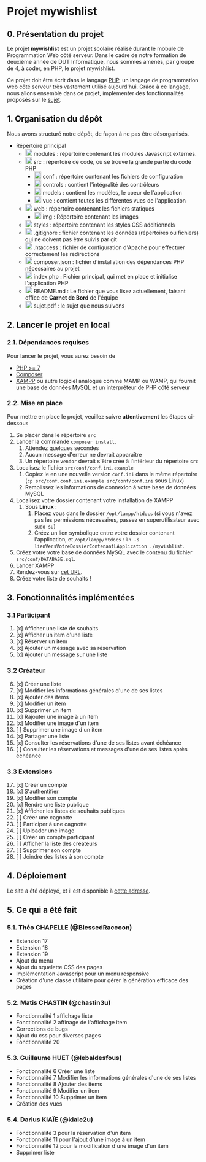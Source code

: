[PHP]: https://www.php.net/docs.php
[SUJET]: https://github.com/Lebaldesfous/mywishlist/blob/main/sujet.pdf
[SITE]: https://mywishlist.jeufore-api.fr

# Projet mywishlist

## 0. Présentation du projet

Le projet **mywishlist** est un projet scolaire réalisé durant le mobule de Programmation Web côté serveur. Dans le cadre de notre formation de deuxième année de DUT Informatique, nous sommes amenés, par groupe de 4, à coder, en PHP, le projet mywishlist.

Ce projet doit être écrit dans le langage [PHP], un langage de programmation web côté serveur très vastement utilisé aujourd'hui. Grâce à ce langage, nous allons ensemble dans ce projet, implémenter des fonctionnalités proposés sur le [sujet][SUJET].

## 1. Organisation du dépôt

Nous avons structuré notre dépôt, de façon à ne pas être désorganisés.

* Répertoire principal
    * <img src="https://cdn1.iconfinder.com/data/icons/folders-41/24/folder_directory_open-512.png" alt="dossier " width="18"/> modules : répertoire contenant les modules Javascript externes.
    * <img src="https://cdn1.iconfinder.com/data/icons/folders-41/24/folder_directory_open-512.png" alt="dossier " width="18"/> src : répertoire de code, où se trouve la grande partie du code PHP
        * <img src="https://cdn1.iconfinder.com/data/icons/folders-41/24/folder_directory_open-512.png" alt="dossier " width="18"/> conf : répertoire contenant les fichiers de configuration
        * <img src="https://cdn1.iconfinder.com/data/icons/folders-41/24/folder_directory_open-512.png" alt="dossier " width="18"/> controls : contient l'intégralité des contrôleurs
        * <img src="https://cdn1.iconfinder.com/data/icons/folders-41/24/folder_directory_open-512.png" alt="dossier " width="18"/> models : contient les modèles, le coeur de l'application
        * <img src="https://cdn1.iconfinder.com/data/icons/folders-41/24/folder_directory_open-512.png" alt="dossier " width="18"/> vue : contient toutes les différentes vues de l'application
    * <img src="https://cdn1.iconfinder.com/data/icons/folders-41/24/folder_directory_open-512.png" alt="dossier " width="18"/> web : répertoire contenant les fichiers statiques
        * <img src="https://cdn1.iconfinder.com/data/icons/folders-41/24/folder_directory_open-512.png" alt="dossier " width="18"/> img : Répertoire contenant les images
    * <img src="https://cdn1.iconfinder.com/data/icons/folders-41/24/folder_directory_open-512.png" alt="dossier " width="18"/> styles : répertoire contenant les styles CSS additionnels
    - <img src="https://i.pinimg.com/originals/7f/d2/e4/7fd2e46b2da9819e667fb75caf475cf7.png" alt="fichier " width="18"/> .gitignore : fichier contenant les données (répertoires ou fichiers) qui ne doivent pas être suivis par git
    - <img src="https://i.pinimg.com/originals/7f/d2/e4/7fd2e46b2da9819e667fb75caf475cf7.png" alt="fichier " width="18"/> .htaccess : fichier de configuration d'Apache pour effectuer correctement les redirections
    - <img src="https://i.pinimg.com/originals/7f/d2/e4/7fd2e46b2da9819e667fb75caf475cf7.png" alt="fichier " width="18"/> composer.json : fichier d'installation des dépendances PHP nécessaires au projet
    - <img src="https://i.pinimg.com/originals/7f/d2/e4/7fd2e46b2da9819e667fb75caf475cf7.png" alt="fichier " width="18"/> index.php : Fichier principal, qui met en place et initialise l'application PHP
    - <img src="https://i.pinimg.com/originals/7f/d2/e4/7fd2e46b2da9819e667fb75caf475cf7.png" alt="fichier " width="18"/> README.md : Le fichier que vous lisez actuellement, faisant office de **Carnet de Bord** de l'équipe
    - <img src="https://i.pinimg.com/originals/7f/d2/e4/7fd2e46b2da9819e667fb75caf475cf7.png" alt="fichier " width="18"/> sujet.pdf : le sujet que nous suivons


## 2. Lancer le projet en local

### 2.1. Dépendances requises

Pour lancer le projet, vous aurez besoin de
- [PHP >= 7](https://www.php.net/downloads.php)
- [Composer](https://getcomposer.org/download/)
- [XAMPP](https://www.apachefriends.org/fr/download.html) ou autre logiciel analogue comme MAMP ou WAMP, qui fournit une base de données MySQL et un interpréteur de PHP côté serveur

### 2.2. Mise en place

Pour mettre en place le projet, veuillez suivre **attentivement** les étapes ci-dessous
1. Se placer dans le répertoire `src`
2. Lancer la commande `composer install`.
   1. Attendez quelques secondes
   2. Aucun message d'erreur ne devrait apparaître
   3. Un répertoire `vendor` devrait s'être créé à l'intérieur du répertoire `src`
3. Localisez le fichier `src/conf/conf.ini.example`
   1. Copiez le en une nouvelle version `conf.ini` dans le même répertoire (`cp src/conf.conf.ini.example src/conf/conf.ini` sous Linux)
   2. Remplissez les informations de connexion à votre base de données MySQL
4. Localisez votre dossier contenant votre installation de XAMPP
   1. Sous **Linux** :
      1. Placez vous dans le dossier `/opt/lampp/htdocs` (si vous n'avez pas les permissions nécessaires, passez en superutilisateur avec `sudo su`)
      2. Créez un lien symbolique entre votre dossier contenant l'application, et `/opt/lampp/htdocs` : `ln -s lienVersVotreDossierContenantLApplication ./mywishlist`.
5. Créez votre votre base de données MySQL avec le contenu du fichier `src/conf/DATABASE.sql`.
6. Lancer XAMPP
7. Rendez-vous sur [cet URL](http://localhost/mywishlist).
8. Créez votre liste de souhaits !


## 3. Fonctionnalités implémentées

### 3.1 Participant

1. [x] Afficher une liste de souhaits
2. [x] Afficher un item d'une liste
3. [x] Réserver un item
4. [x] Ajouter un message avec sa réservation
5. [x] Ajouter un message sur une liste

### 3.2 Créateur

6. [x] Créer une liste
7. [x] Modifier les informations générales d'une de ses listes
8. [x] Ajouter des items
9. [x] Modifier un item
10. [x] Supprimer un item
11. [x] Rajouter une image à un item
12. [x] Modifier une image d'un item
13. [ ] Supprimer une image d'un item
14. [x] Partager une liste
15. [x] Consulter les réservations d'une de ses listes avant échéance
16. [ ] Consulter les réservations et messages d'une de ses listes après échéance

### 3.3 Extensions

17. [x] Créer un compte
18. [x] S'authentifier
19. [x] Modifier son compte
20. [x] Rendre une liste publique
21. [x] Afficher les listes de souhaits publiques
22. [ ] Créer une cagnotte
23. [ ] Participer à une cagnotte
24. [ ] Uploader une image
25. [ ] Créer un compte participant
26. [ ] Afficher la liste des créateurs
27. [ ] Supprimer son compte
28. [ ] Joindre des listes à son compte


## 4. Déploiement

Le site a été déployé, et il est disponible à [cette adresse][SITE].

## 5. Ce qui a été fait

### 5.1. Théo CHAPELLE (@BlessedRaccoon)

- Extension 17
- Extension 18
- Extension 19
- Ajout du menu
- Ajout du squelette CSS des pages
- Implémentation Javascript pour un menu responsive
- Création d'une classe utilitaire pour gérer la génération efficace des pages

### 5.2. Matis CHASTIN (@chastin3u)

- Fonctionnalité 1 affichage liste
- Fonctionnalité 2 affinage de l'affichage item
- Corrections de bugs
- Ajout du css pour diverses pages
- Fonctionnalité 20

### 5.3. Guillaume HUET (@lebaldesfous)

- Fonctionnalité 6 Créer une liste
- Fonctionnalité 7 Modifier les informations générales d'une de ses listes
- Fonctionnalité 8 Ajouter des items
- Fonctionnalité 9 Modifier un item
- Fonctionnalité 10 Supprimer un item
- Création des vues 

### 5.4. Darius KIAÏE (@kiaie2u)

- Fonctionnalité 3 pour la réservation d'un item
- Fonctionnalité 11 pour l'ajout d'une image à un item
- Fonctionnalité 12 pour la modification d'une image d'un item
- Supprimer liste
